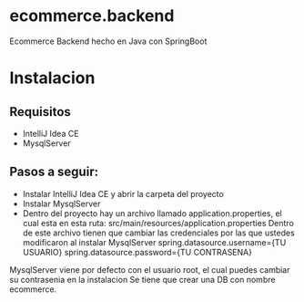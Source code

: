 # ecommerce.backend
Ecommerce Backend hecho en Java con SpringBoot

# Instalacion
## Requisitos
- IntelliJ Idea CE
- MysqlServer

## Pasos a seguir:

- Instalar IntelliJ Idea CE y abrir la carpeta del proyecto
- Instalar MysqlServer
- Dentro del proyecto hay un archivo llamado application.properties, el cual esta en esta ruta:
src/main/resources/application.properties
Dentro de este archivo tienen que cambiar las credenciales por las que ustedes modificaron al instalar MysqlServer
spring.datasource.username={TU USUARIO}
spring.datasource.password={TU CONTRASENA}

MysqlServer viene por defecto con el usuario root, el cual puedes cambiar su contrasenia en la instalacion
Se tiene que crear una DB con nombre ecommerce.

